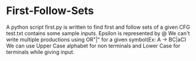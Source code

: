 # First-Follow-Sets
A python script first.py is written to find first and follow sets of a given CFG
test.txt contains some sample inputs.
Epsilon is represented by @
We can't write multiple productions using OR"|" for a given symbol(Ex: A -> BC|aC)
We can use Upper Case alphabet for non terminals and Lower Case for terminals while giving input.
